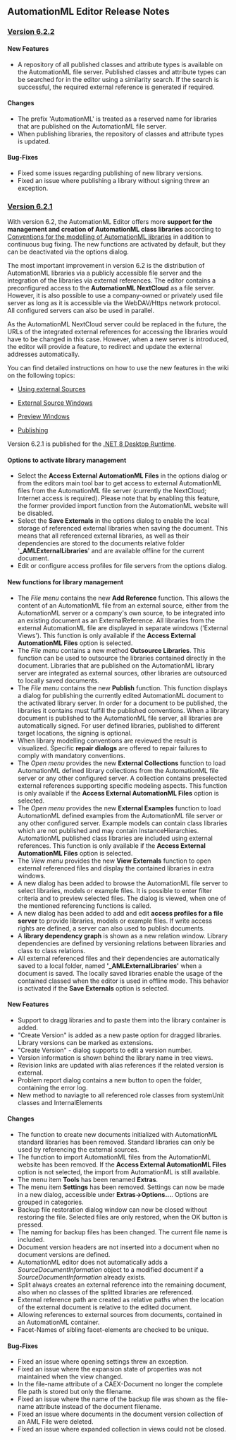 ﻿
## AutomationML Editor Release Notes

### [Version 6.2.2](https://github.com/AutomationML/AutomationMLEditor/releases/tag/v6.2.2) 

#### New Features
- A repository of all published classes and attribute types is available on the AutomationML file server. Published classes and attribute types can be searched for in the editor using a similarity search. If the search is successful, the required external reference is generated if required. 

#### Changes
- The prefix 'AutomationML' is treated as a reserved name for libraries that are published on the AutomationML file server.
- When publishing libraries, the repository of classes and attribute types is updated.

#### Bug-Fixes
- Fixed some issues regarding publishing of new library versions.
- Fixed an issue where publishing a library without signing threw an exception.


### [Version 6.2.1](https://github.com/AutomationML/AutomationMLEditor/releases/tag/v6.2.1) 

With version 6.2, the AutomationML Editor offers more **support for the management and creation of AutomationML class libraries** according to [Conventions for the modelling of AutomationML libraries](https://www.automationml.org/wp-content/uploads/2023/11/Conventions-for-modelling-AutomationML-libraries-V1.0.0-external.pdf) in addition to continuous bug fixing.  The new functions are activated by default, but they can be deactivated via the options dialog.  

The most important improvement in version 6.2 is the distribution of AutomationML libraries via a publicly accessible file server and the integration of the libraries via external references. The editor contains a preconfigured access to the **AutomationML NextCloud** as a file server. However, it is also possible to use a company-owned or privately used file server as long as it is accessible via the WebDAV/Https network protocol. All configured servers can also be used in parallel.

As the AutomationML NextCloud server could be replaced in the future, the URLs of the integrated external references for accessing the libraries would have to be changed in this case. However, when a new server is introduced, the editor will provide a feature, to redirect and update the external addresses automatically.

You can find detailed instructions on how to use the new features in the wiki on the following topics:
- [Using external Sources](https://github.com/AutomationML/AutomationMLEditor/wiki/UsingExternals)

- [External Source Windows](
  https://github.com/AutomationML/AutomationMLEditor/wiki/Layout#External-source-windows)

- [Preview Windows](https://github.com/AutomationML/AutomationMLEditor/wiki/Layout#Preview-windows)

- [Publishing](https://github.com/AutomationML/AutomationMLEditor/wiki/Publish)

Version 6.2.1 is published for the [.NET 8 Desktop Runtime](https://dotnet.microsoft.com/en-us/download/dotnet/8.0).

#### Options to activate library management
- Select the **Access External AutomationML Files** in the options dialog or from the editors main tool bar to get access to external AutomationML files from the AutomationML file server (currently the NextCloud; Internet access is required). Please note that by enabling this feature, the former provided import function from the AutomationML website will be disabled.
- Select the **Save Externals** in the options dialog to enable the local storage of referenced external libraries when saving the document. This means that all referenced external libraries, as well as their dependencies are stored to the documents relative folder '**_AMLExternalLibraries**' and are available offline for the current document.
- Edit or configure access profiles for file servers from the options dialog.

#### New functions for library management 
- The *File menu* contains the new **Add Reference** function. This allows the content of an AutomationML file from an external source, either from the AutomationML server or a company's own source, to be integrated into an existing document as an ExternalReference. All libraries from the external AutomationML file are displayed in separate windows ('External Views'). This function is only available if the **Access External AutomationML Files** option is selected.
- The *File menu* contains a new method **Outsource Libraries**. This function can be used to outsource the libraries contained directly in the document. Libraries that are published on the AutomationML library server are integrated as external sources, other libraries are outsourced to locally saved documents.
- The *File menu* contains the new **Publish** function. This function displays a dialog for publishing the currently edited AutomationML document to the activated library server. In order for a document to be published, the libraries it contains must fulfill the published conventions. When a library document is published to the AutomationML file server, all libraries are automatically signed. For user defined libraries, published to different target locations, the signing is optional.
- When library modelling conventions are reviewed the result is visualized. Specific **repair dialogs** are offered to repair failures to comply with mandatory conventions. 
- The *Open menu* provides the new **External Collections** function to load AutomationML defined library collections from the AutomationML file server or any other configured server. A collection contains preselected external references supporting specific modeling aspects. This function is only available if the **Access External AutomationML Files** option is selected.
- The *Open menu* provides the new **External Examples** function to load AutomationML defined examples from the AutomationML file server or any other configured server. Example models can contain class libraries which are not published and may contain InstanceHierarchies. AutomationML published class libraries are included using external references. This function is only available if the **Access External AutomationML Files** option is selected.
- The *View menu* provides the new **View Externals** function to open external referenced files and display the contained libraries in extra windows. 
- A new dialog has been added to browse the AutomationML file server to select libraries, models or example files. It is possible to enter filter criteria and to preview selected files. The dialog is viewed, when one of the mentioned referencing functions is called.
- A new dialog has been added to add and edit **access profiles for a file server** to provide libraries, models or example files. If write access rights are defined, a server can also used to publish documents.
- A **library dependency graph** is shown as a new relation window. Library dependencies are defined by versioning relations between libraries and class to class relations. 
- All external referenced files and their dependencies are automatically saved to a local folder, named **'_AMLExternalLibraries'** when a document is saved. The locally saved libraries enable the usage of the contained classed when the editor is used in offline mode.  This behavior is activated if the **Save Externals** option is selected.

#### New Features
- Support to dragg libraries and to paste them into the library container is added.
- "Create Version" is added as a new paste option for dragged libraries. Library versions can be marked as extensions.
- "Create Version" - dialog supports to edit a version number.
- Version information is shown behind the library name in tree views.
- Revision links are updated with alias references if the related version is external.
- Problem report dialog contains a new button to open the folder, containing the error log.
- New method to naviagte to all referenced role classes from systemUnit classes and InternalElements

#### Changes
- The function to create new documents initialized with AutomationML standard libraries has been removed. Standard libraries can only be used by referencing the external sources.
- The function to import AutomationML files from the AutomationML website has been removed. If the **Access External AutomationML Files** option is not selected, the import from AutomationML is still available.
- The menu item **Tools** has been renamed **Extras**.
- The menu item **Settings** has been removed. Settings can now be made in a new dialog, accessible under **Extras->Options...**. Options are grouped in categories.
- Backup file restoration dialog window can now be closed without restoring the file. Selected files are only restored, when the OK button is pressed.
- The naming for backup files has been changed. The current file name is included.
- Document version headers are not inserted into a document when no document versions are defined.
- AutomationML editor does not automatically adds a *SourceDocumentInformation* object to a modified document if a *SourceDocumentInformation* already exists.
- Split always creates an external reference into the remaining document, also when no classes of the splitted libraries are referenced.
- External reference path are created as relative paths when the location of the external document is relative to the edited document.
- Allowing references to external sources from documents, contained in an AutomationML container.
- Facet-Names of sibling facet-elements are checked to be unique.

#### Bug-Fixes
- Fixed an issue where opening settings threw an exception.
- Fixed an issue where the expansion state of properties was not maintained when the view changed.
- In the file-name attribute of a CAEX-Document no longer the complete file path is stored but only the filename. 
- Fixed an issue where the name of the backup file was shown as the file-name attribute instead of the document filename.
- Fixed an issue where documents in the document version collection of an AML File were deleted.
- Fixed an issue where expanded collection in views could not be closed.
